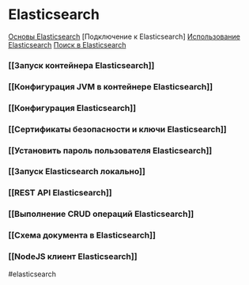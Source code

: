 # Elasticsearch

[Основы Elasticsearch](https://habr.com/ru/post/280488/)
[Подключение к Elasticsearch]
[Использование Elasticsearch](https://losst.pro/ispolzovanie-elasticsearch)
[Поиск в Elasticsearch](https://losst.pro/poisk-v-elasticsearch)

### [[Запуск контейнера Elasticsearch]]

### [[Конфигурация JVM в контейнере Elasticsearch]]

### [[Конфигурация Elasticsearch]]

### [[Сертификаты безопасности и ключи Elasticsearch]]

### [[Установить пароль пользователя Elasticsearch]]

### [[Запуск Elasticsearch локально]]

### [[REST API Elasticsearch]]

### [[Выполнение CRUD операций Elasticsearch]]

### [[Схема документа в Elasticsearch]]

### [[NodeJS клиент Elasticsearch]]

#elasticsearch